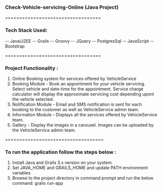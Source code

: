 ### Check-Vehicle-servicing-Online  (Java Project)

==================================
### Tech Stack Used: 

-- Java/J2EE
-- Grails
-- Groovy
-- JQuery
-- PostgresSql
-- JavaScript
-- Bootstrap

==================================
### Project Functionality :

1. Online Booking system for services offered by VehicleService
2. Booking Module - Book an appointment for your vehicle servicing. Select vehicle and date-time for the appointment. Service charge calculator will display the approximate servicing cost depending upont the vehicle selected. 
3. Notification Module - Email and SMS notification is sent for each booking to the customer as well as VehicleService admin team.
4. Information Module - Displays all the services offered by VehicleService team.
5. Gallery - Display the images in a carousel. Images can be uploaded by the VehicleService admin team.

===================================

### To run the application follow the steps below :

1. Install Java and Grails 3.x version on your system.
2. Set JAVA_HOME and GRAILS_HOME and update PATH environment variables
3. Browse to the project directory in command prompt and run the below command:
   grails run-app








